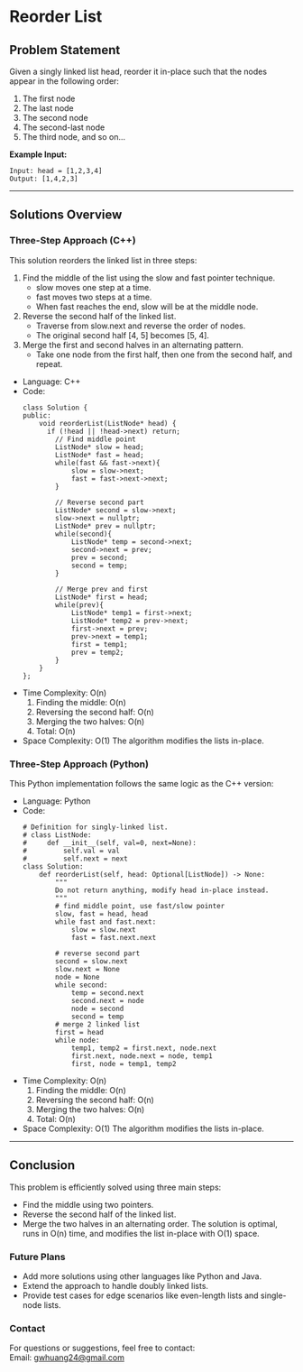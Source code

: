 # **Reorder List**

## **Problem Statement**
Given a singly linked list head, reorder it in-place such that the nodes appear in the following order:
1. The first node
2. The last node
3. The second node
4. The second-last node
5. The third node, and so on...

**Example Input:**
  ```
  Input: head = [1,2,3,4]
  Output: [1,4,2,3]
  ```
---

## **Solutions Overview**
### **Three-Step Approach (C++)**
This solution reorders the linked list in three steps:

1. Find the middle of the list using the slow and fast pointer technique.
   - slow moves one step at a time.
   - fast moves two steps at a time.
   - When fast reaches the end, slow will be at the middle node.
2. Reverse the second half of the linked list.
   - Traverse from slow.next and reverse the order of nodes.
   - The original second half [4, 5] becomes [5, 4].
3. Merge the first and second halves in an alternating pattern.
   - Take one node from the first half, then one from the second half, and repeat.
 
- Language: C++
- Code:
  ```
  class Solution {
  public:
      void reorderList(ListNode* head) {
  		if (!head || !head->next) return;
          // Find middle point
          ListNode* slow = head;
          ListNode* fast = head;
          while(fast && fast->next){
              slow = slow->next;
              fast = fast->next->next;
          }
  
          // Reverse second part
          ListNode* second = slow->next;
          slow->next = nullptr;
          ListNode* prev = nullptr;
          while(second){
              ListNode* temp = second->next;
              second->next = prev;
              prev = second;
              second = temp;
          }
  
          // Merge prev and first
          ListNode* first = head;
          while(prev){
              ListNode* temp1 = first->next;
              ListNode* temp2 = prev->next;
              first->next = prev;
              prev->next = temp1;
              first = temp1;
              prev = temp2;
          }
      }
  };
  ```
- Time Complexity: O(n)  
  1. Finding the middle: O(n)
  2. Reversing the second half: O(n)
  3. Merging the two halves: O(n)
  4. Total: O(n)
- Space Complexity: O(1) 
  The algorithm modifies the lists in-place. 
  
### **Three-Step Approach (Python)**
This Python implementation follows the same logic as the C++ version:
 
- Language: Python
- Code:
  ```
  # Definition for singly-linked list.
  # class ListNode:
  #     def __init__(self, val=0, next=None):
  #         self.val = val
  #         self.next = next
  class Solution:
      def reorderList(self, head: Optional[ListNode]) -> None:
          """
          Do not return anything, modify head in-place instead.
          """
          # find middle point, use fast/slow pointer
          slow, fast = head, head
          while fast and fast.next:
              slow = slow.next
              fast = fast.next.next
          
          # reverse second part
          second = slow.next
          slow.next = None
          node = None
          while second:
              temp = second.next
              second.next = node
              node = second
              second = temp
          # merge 2 linked list 
          first = head
          while node:
              temp1, temp2 = first.next, node.next
              first.next, node.next = node, temp1
              first, node = temp1, temp2
  ```
- Time Complexity: O(n)  
  1. Finding the middle: O(n)
  2. Reversing the second half: O(n)
  3. Merging the two halves: O(n)
  4. Total: O(n)
- Space Complexity: O(1) 
  The algorithm modifies the lists in-place. 
  
---

## **Conclusion**
This problem is efficiently solved using three main steps:
- Find the middle using two pointers.
- Reverse the second half of the linked list.
- Merge the two halves in an alternating order.
The solution is optimal, runs in O(n) time, and modifies the list in-place with O(1) space.  

### **Future Plans**
- Add more solutions using other languages like Python and Java.
- Extend the approach to handle doubly linked lists.
- Provide test cases for edge scenarios like even-length lists and single-node lists.

### **Contact**
For questions or suggestions, feel free to contact:  
Email: gwhuang24@gmail.com
